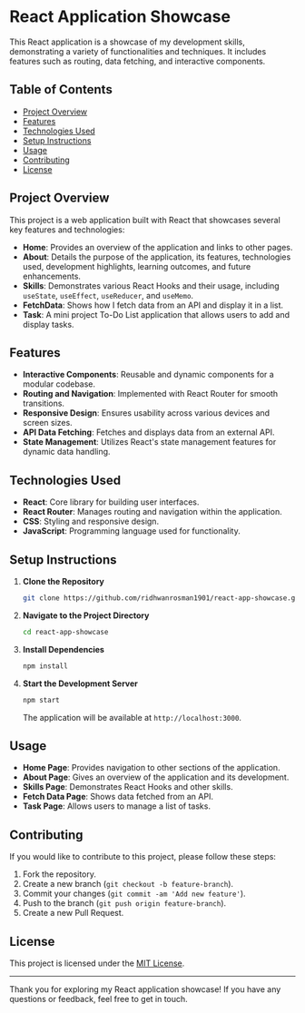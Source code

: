# React Application Showcase

This React application is a showcase of my development skills, demonstrating a variety of functionalities and techniques. It includes features such as routing, data fetching, and interactive components.

## Table of Contents

- [Project Overview](#project-overview)
- [Features](#features)
- [Technologies Used](#technologies-used)
- [Setup Instructions](#setup-instructions)
- [Usage](#usage)
- [Contributing](#contributing)
- [License](#license)

## Project Overview

This project is a web application built with React that showcases several key features and technologies:

- **Home**: Provides an overview of the application and links to other pages.
- **About**: Details the purpose of the application, its features, technologies used, development highlights, learning outcomes, and future enhancements.
- **Skills**: Demonstrates various React Hooks and their usage, including `useState`, `useEffect`, `useReducer`, and `useMemo`.
- **FetchData**: Shows how I fetch data from an API and display it in a list.
- **Task**: A mini project To-Do List application that allows users to add and display tasks.

## Features

- **Interactive Components**: Reusable and dynamic components for a modular codebase.
- **Routing and Navigation**: Implemented with React Router for smooth transitions.
- **Responsive Design**: Ensures usability across various devices and screen sizes.
- **API Data Fetching**: Fetches and displays data from an external API.
- **State Management**: Utilizes React's state management features for dynamic data handling.

## Technologies Used

- **React**: Core library for building user interfaces.
- **React Router**: Manages routing and navigation within the application.
- **CSS**: Styling and responsive design.
- **JavaScript**: Programming language used for functionality.

## Setup Instructions

1. **Clone the Repository**

   ```bash
   git clone https://github.com/ridhwanrosman1901/react-app-showcase.git
   ```

2. **Navigate to the Project Directory**

   ```bash
   cd react-app-showcase
   ```

3. **Install Dependencies**

   ```bash
   npm install
   ```

4. **Start the Development Server**

   ```bash
   npm start
   ```

   The application will be available at `http://localhost:3000`.

## Usage

- **Home Page**: Provides navigation to other sections of the application.
- **About Page**: Gives an overview of the application and its development.
- **Skills Page**: Demonstrates React Hooks and other skills.
- **Fetch Data Page**: Shows data fetched from an API.
- **Task Page**: Allows users to manage a list of tasks.

## Contributing

If you would like to contribute to this project, please follow these steps:

1. Fork the repository.
2. Create a new branch (`git checkout -b feature-branch`).
3. Commit your changes (`git commit -am 'Add new feature'`).
4. Push to the branch (`git push origin feature-branch`).
5. Create a new Pull Request.

## License

This project is licensed under the [MIT License](LICENSE).

---

Thank you for exploring my React application showcase! If you have any questions or feedback, feel free to get in touch.

```